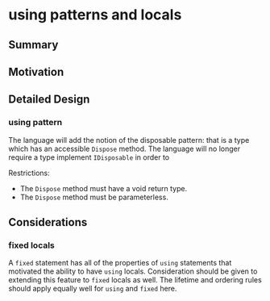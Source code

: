 # using patterns and locals

## Summary



## Motivation

## Detailed Design 

### using pattern

The language will add the notion of the disposable pattern: that is a type which has an accessible 
`Dispose` method.
The language will no longer require a type implement `IDisposable` in order to 

Restrictions:

- The `Dispose` method must have a void return type.
- The `Dispose` method must be parameterless. 

## Considerations

### fixed locals

A `fixed` statement has all of the properties of `using` statements that motivated the ability
to have `using` locals. Consideration should be given to extending this feature to `fixed` locals
as well. The lifetime and ordering rules should apply equally well for `using` and `fixed` here.


